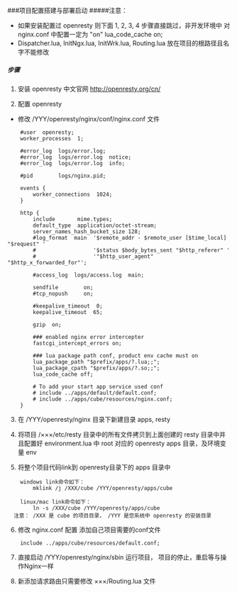 ###项目配置搭建与部署启动
#####注意： 
* 如果安装配置过 openresty 则下面 1, 2, 3, 4 步骤直接跳过，非开发环境中 对 nginx.conf 中配置一定为 "on" lua_code_cache on; 
* Dispatcher.lua, InitNgx.lua, InitWrk.lua, Routing.lua 放在项目的根路径且名字不能修改
##### 步骤
1. 安装 openresty 中文官网 http://openresty.org/cn/

2. 配置 openresty 
* 修改 /YYY/openresty/nginx/conf/nginx.conf 文件
```
    #user  openresty;
    worker_processes  1;
    
    #error_log  logs/error.log;
    #error_log  logs/error.log  notice;
    #error_log  logs/error.log  info;
    
    #pid        logs/nginx.pid;
    
    events {
        worker_connections  1024;
    }
    
    http {
        include       mime.types;
        default_type  application/octet-stream;
    	server_names_hash_bucket_size 128;
        #log_format  main  '$remote_addr - $remote_user [$time_local] "$request" '
        #                  '$status $body_bytes_sent "$http_referer" '
        #                  '"$http_user_agent" "$http_x_forwarded_for"';
    
        #access_log  logs/access.log  main;
    
        sendfile        on;
        #tcp_nopush     on;
    
        #keepalive_timeout  0;
        keepalive_timeout  65;
    
        gzip  on;
        
        ### enabled nginx error intercepter
        fastcgi_intercept_errors on;
        
    	### lua package path conf, product env cache must on 
    	lua_package_path "$prefix/apps/?.lua;;";
    	lua_package_cpath "$prefix/apps/?.so;;";
    	lua_code_cache off;
    
    	# To add your start app service used conf 
    	# include ../apps/default/default.conf;
    	# include ../apps/cube/resources/nginx.conf;
    }
```    
3. 在 /YYY/openresty/nginx 目录下新建目录 apps, resty

4. 将项目 /×××/etc/resty 目录中的所有文件拷贝到上面创建的 resty 目录中并且配置好 environment.lua 中 root 对应的 openresty apps 目录，及环境变量 env

5. 将整个项目代码link到 openresty目录下的 apps 目录中
``` 
    windows link命令如下：
        mklink /j /XXX/cube /YYY/openresty/apps/cube
    
    linux/mac link命令如下：
        ln -s /XXX/cube /YYY/openresty/apps/cube
  注意： /XXX 是 cube 的项目目录， /YYY 是您系统中 openresty 的安装目录
```    
6. 修改 nginx.conf 配置 添加自己项目需要的conf文件
```
    include ../apps/cube/resources/default.conf;
```
7. 直接启动 /YYY/openresty/nginx/sbin 运行项目， 项目的停止，重启等与操作Nginx一样

8. 新添加请求路由只需要修改 ×××/Routing.lua 文件
